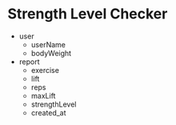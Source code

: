 # Strength Level Checker

- user
  - userName
  - bodyWeight
- report
  - exercise
  - lift
  - reps
  - maxLift
  - strengthLevel
  - created_at

